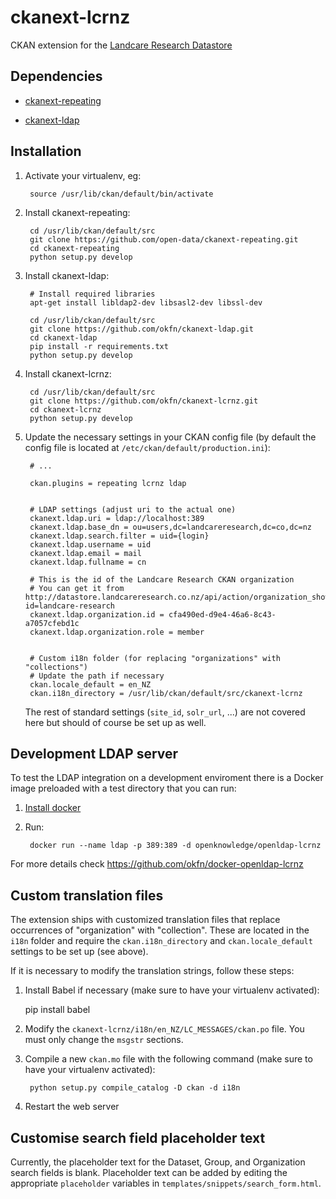 # ckanext-lcrnz

CKAN extension for the [Landcare Research Datastore](http://datastore.landcareresearch.co.nz)

## Dependencies

* [ckanext-repeating](https://github.com/open-data/ckanext-repeating)

* [ckanext-ldap](https://github.com/okfn/ckanext-ldap)


## Installation

1. Activate your virtualenv, eg:

        source /usr/lib/ckan/default/bin/activate

2. Install ckanext-repeating:

        cd /usr/lib/ckan/default/src
        git clone https://github.com/open-data/ckanext-repeating.git
        cd ckanext-repeating
        python setup.py develop

3. Install ckanext-ldap:

        # Install required libraries
        apt-get install libldap2-dev libsasl2-dev libssl-dev

        cd /usr/lib/ckan/default/src
        git clone https://github.com/okfn/ckanext-ldap.git
        cd ckanext-ldap
        pip install -r requirements.txt
        python setup.py develop

4. Install ckanext-lcrnz:

        cd /usr/lib/ckan/default/src
        git clone https://github.com/okfn/ckanext-lcrnz.git
        cd ckanext-lcrnz
        python setup.py develop

5. Update the necessary settings in your CKAN config file (by default the
   config file is located at `/etc/ckan/default/production.ini`):

        # ...

        ckan.plugins = repeating lcrnz ldap


        # LDAP settings (adjust uri to the actual one)
        ckanext.ldap.uri = ldap://localhost:389
        ckanext.ldap.base_dn = ou=users,dc=landcareresearch,dc=co,dc=nz
        ckanext.ldap.search.filter = uid={login}
        ckanext.ldap.username = uid
        ckanext.ldap.email = mail
        ckanext.ldap.fullname = cn

        # This is the id of the Landcare Research CKAN organization
        # You can get it from http://datastore.landcareresearch.co.nz/api/action/organization_show?id=landcare-research
        ckanext.ldap.organization.id = cfa490ed-d9e4-46a6-8c43-a7057cfebd1c
        ckanext.ldap.organization.role = member


        # Custom i18n folder (for replacing "organizations" with "collections")
        # Update the path if necessary
        ckan.locale_default = en_NZ
        ckan.i18n_directory = /usr/lib/ckan/default/src/ckanext-lcrnz

    The rest of standard settings (`site_id`, `solr_url`, ...) are not covered
    here but should of course be set up as well.

## Development LDAP server

To test the LDAP integration on a development enviroment there is a Docker image
preloaded with a test directory that you can run:

1. [Install docker](http://docs.docker.com/installation/)

2. Run:

        docker run --name ldap -p 389:389 -d openknowledge/openldap-lcrnz

For more details check https://github.com/okfn/docker-openldap-lcrnz

## Custom translation files

The extension ships with customized translation files that replace occurrences
of "organization" with "collection". These are located in the `i18n` folder and
require the `ckan.i18n_directory` and `ckan.locale_default` settings to be set up
(see above).

If it is necessary to modify the translation strings, follow these steps:

1. Install Babel if necessary (make sure to have your virtualenv activated):

    pip install babel

2. Modify the `ckanext-lcrnz/i18n/en_NZ/LC_MESSAGES/ckan.po` file. You must only change
   the `msgstr` sections.

3. Compile a new `ckan.mo` file with the following command (make sure to have your virtualenv activated):

        python setup.py compile_catalog -D ckan -d i18n

4. Restart the web server


## Customise search field placeholder text

Currently, the placeholder text for the Dataset, Group, and Organization
search fields is blank. Placeholder text can be added by editing the
appropriate `placeholder` variables in `templates/snippets/search_form.html`.
